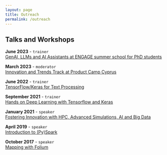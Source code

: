 ```yaml
---
layout: page
title: Outreach
permalink: /outreach
---
```



## Talks and Workshops

__June 2023__ - `trainer`     
[GenAI, LLMs and AI Assistants at ENGAGE summer school for PhD students]()

__March 2023__ - `moderator`    
[Innovation and Trends Track at Product Camp Cyprus](https://cyprus.productcamp.eu/)


__June 2022__ - `trainer`   
[TensorFlow/Keras for Text Processing](https://www.youtube.com/watch?v=OmIoiY1tJ2E)

__September 2021__ - `trainer`    
[Hands on Deep Learning with Tensorflow and Keras](https://www.youtube.com/watch?v=cjZB3iaQt3I&t=3432s) 

__January 2021__ - `speaker`    
[Fostering Innovation with HPC, Advanced Simulations, AI and Big Data](https://www.youtube.com/watch?v=0pNaPO_riFk&t=731s)


__April 2019__ -  `speaker`        
[Introduction to (Py)Spark](https://www.meetup.com/fr-FR/PyData-Cyprus/events/259617209/)


__October 2017__ - `speaker`         
[Mapping with Folium](https://www.meetup.com/Python-Users-Berlin-PUB/events/xmdjfmywpbmb/)



